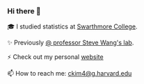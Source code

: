 ### Hi there 👋

<!--
**ckkim-rv/ckkim-rv** is a ✨ _special_ ✨ repository because its `README.md` (this file) appears on your GitHub profile.

Here are some ideas to get you started:

- 🔭 I’m currently working on ...
- 🌱 I’m currently learning ...
- 👯 I’m looking to collaborate on ...
- 🤔 I’m looking for help with ...
- 💬 Ask me about ...

- 😄 Pronouns: ...
- ⚡ Fun fact: ...
-->

🎓 I studied statistics at [Swarthmore College](https://www.swarthmore.edu/).

✨ Previously [@ professor Steve Wang's lab](https://www.swarthmore.edu/NatSci/swang1/personnel.html).  

⚡ Check out my personal [website](https://jasonkyungkim.github.io/)

📫 How to reach me: ckim4@g.harvard.edu
